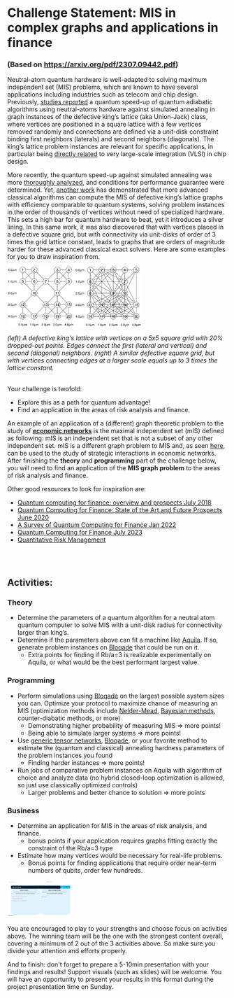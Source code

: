 # Challenge Statement: MIS in complex graphs and applications in finance
### (Based on https://arxiv.org/pdf/2307.09442.pdf)

Neutral-atom quantum hardware is well-adapted to solving maximum independent set (MIS) problems, which are known to have several applications including industries such as telecom and chip design. Previously, [studies reported](https://arxiv.org/pdf/2202.09372.pdf) a quantum speed-up of quantum adiabatic algorithms using neutral-atoms hardware against simulated annealing in graph instances of the defective king’s lattice (aka Union-Jack) class, where vertices are positioned in a square lattice with a few vertices removed randomly and connections are defined via a unit-disk constraint binding first neighbors (laterals) and second neighbors (diagonals). The king’s lattice problem instances are relevant for specific applications, in particular being [directly related](https://www.cs.du.edu/~snarayan/sada/research/docs/p130-hochbaum.pdf) to very large-scale integration (VLSI) in chip design.

More recently, the quantum speed-up against simulated annealing was more [thoroughly analyzed](https://arxiv.org/pdf/2306.13123.pdf), and conditions for performance guarantee were determined. Yet, [another work](https://arxiv.org/pdf/2307.09442.pdf) has demonstrated that more advanced classical algorithms can compute the MIS of defective king’s lattice graphs with efficiency comparable to quantum systems, solving problem instances in the order of thousands of vertices without need of specialized hardware. This sets a high bar for quantum hardware to beat, yet it introduces a silver lining. In this same work, it was also discovered that with vertices placed in a defective square grid, but with connectivity via unit-disks of order of 3 times the grid lattice constant, leads to graphs that are orders of magnitude harder for these advanced classical exact solvers. Here are some examples for you to draw inspiration from.

<p float="middle">
  <img src="/assets/Rba_sqrt2.png" width="30%" />
  <img src="/assets/Rba_3.png" width="30%" /> 
</p>
<em> (left) A defective king's lattice with vertices on a 5x5 square grid with 20% dropped-out points. Edges connect the first (lateral and vertical) and second (diagonal) neighbors. (right) A similar defective square grid, but with vertices connecting edges at a larger scale equals up to 3 times the lattice constant. </em>
</br>
</br>

Your challenge is twofold:

* Explore this as a path for quantum advantage!
* Find an application in the areas of risk analysis and finance.

An example of an application of a (different) graph theoretic problem to the study of [**economic networks**](https://arxiv.org/pdf/2203.11972) is the maximal independent set (mIS) defined as following: mIS is an independent set that is not a subset of any other independent set. mIS is a different graph problem to MIS and, as seen [here](https://arxiv.org/abs/0907.3309), can be used to the study of strategic interactions in economic networks. After finishing the **theory** and **programming** part of the challenge below, you will need to find an application of the **MIS graph problem** to the areas of risk analysis and finance. 

Other good resources to look for inspiration are:

* [Quantum computing for finance: overview and prospects July 2018](https://arxiv.org/abs/1807.03890)
* [Quantum Computing for Finance: State of the Art and Future Prospects June 2020](https://arxiv.org/abs/2006.14510)
* [A Survey of Quantum Computing for Finance Jan 2022](https://arxiv.org/abs/2201.02773)
* [Quantum Computing for Finance July 2023](https://arxiv.org/pdf/2307.11230)
* [Quantitative Risk Management](https://www.researchgate.net/publication/235622467_Quantitative_Risk_Management_Concepts_Techniques_and_Tools)

</br>
</br>

## Activities:

### Theory
*	Determine the parameters of a quantum algorithm for a neutral atom quantum computer to solve MIS with a unit-disk radius for connectivity larger than king’s.
*	Determine if the parameters above can fit a machine like [Aquila](https://www.quera.com/aquila). If so, generate problem instances on [Bloqade](https://queracomputing.github.io/Bloqade.jl/dev/) that could be run on it.
    +	Extra points for finding if Rb/a=3 is realizable experimentally on Aquila, or what would be the best performant largest value.

### Programming
* Perform simulations using [Bloqade](https://queracomputing.github.io/Bloqade.jl/dev/) on the largest possible system sizes you can. Optimize your protocol to maximize chance of measuring an MIS (optimization methods include [Nelder-Mead](https://queracomputing.github.io/Bloqade.jl/dev/tutorials/5.MIS/main/), [Bayesian methods](https://arxiv.org/pdf/2305.13365.pdf), counter-diabatic methods, or more)
    + Demonstrating higher probability of measuring MIS => more points!
    + Being able to simulate larger systems => more points!
*	Use [generic tensor networks](https://github.com/QuEraComputing/GenericTensorNetworks.jl), [Bloqade](https://queracomputing.github.io/Bloqade.jl/dev/), or your favorite method to estimate the (quantum and classical) annealing hardness parameters of the problem instances you found
    + Finding harder instances => more points!
*   Run jobs of comparative problem instances on Aquila with algorithm of choice and analyze data (no hybrid closed-loop optimization is allowed, so just use classically optimized controls)
    + Larger problems and better chance to solution => more points

### Business
*   Determine an application for MIS in the areas of risk analysis, and finance.
    + bonus points if your application requires graphs fitting exactly the constraint of the Rb/a=3 type
*   Estimate how many vertices would be necessary for real-life problems. 
    + Bonus points for finding applications that require order near-term numbers of qubits, order few hundreds.
 
<p float="middle">
  <img src="/assets/image.png" width="30%" />
</p>

You are encouraged to play to your strengths and choose focus on activities above. The winning team will be the one with the strongest content overall, covering a minimum of 2 out of the 3 activities above. So make sure you divide your attention and efforts properly.

And to finish: don't forget to prepare a 5-10min presentation with your findings and results! Support visuals (such as slides) will be welcome. You will have an opportunity to present your results in this format during the project presentation time on Sunday.
